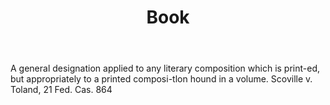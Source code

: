 ---
title: Book
letter: B
permalink: "/definitions/bld-book.html"
body: 1. A general designation applied to any literary composition which is print-ed,
  but appropriately to a printed composi-tlon hound in a volume. Scoville v. Toland,
  21 Fed. Cas. 864
published_at: '2018-07-07'
source: Black's Law Dictionary 2nd Ed (1910)
layout: post
---